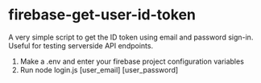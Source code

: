 # firebase-get-user-id-token

A very simple script to get the ID token using email and password sign-in. Useful for testing serverside API endpoints.

1. Make a .env and enter your firebase project configuration variables
2. Run node login.js [user_email] [user_password]
